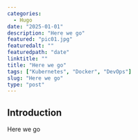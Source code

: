 ```yaml
---
categories: 
  - Hugo
date: "2025-01-01"
description: "Here we go"
featured: "pic01.jpg"
featuredalt: ""
featuredpath: "date"
linktitle: ""
title: "Here we go"
tags: ["Kubernetes", "Docker", "DevOps"]
slug: "Here we go"
type: "post"
---
```


## Introduction

Here we go